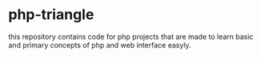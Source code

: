 # php-triangle
this repository contains code for php projects that are made to learn basic and primary concepts of php and web interface easyly.
